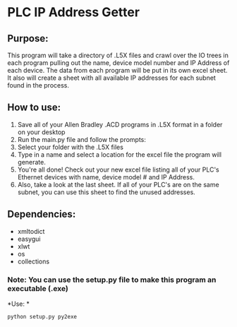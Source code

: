 # PLC IP Address Getter

## Purpose:

This program will take a directory of .L5X files and crawl over the IO trees
in each program pulling out the name, device model number and IP Address of each 
device. The data from each program will be put in its own excel sheet. It also 
will create a sheet with all available IP addresses for each subnet found in the 
process. 

## How to use:

1. Save all of your Allen Bradley .ACD programs in .L5X format in a folder on your desktop
2. Run the main.py file and follow the prompts:
  1. Select your folder with the .L5X files
  2. Type in a name  and select a location for the excel file the program will generate.
3. You're all done! Check out your new excel file listing all of your PLC's Ethernet devices with name, device model # and IP Address.
4. Also, take a look at the last sheet.  If all of your PLC's are on the same subnet, you can use this sheet to find the unused addresses.  

## Dependencies:

- xmltodict
- easygui
- xlwt
- os
- collections

### Note: You can use the setup.py file to make this program an executable (.exe) 
*Use: *

```
python setup.py py2exe
```
